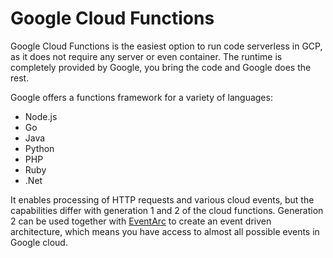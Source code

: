 # Google Cloud Functions

Google Cloud Functions is the easiest option to run code serverless in GCP, as it does not require any server or even container.
The runtime is completely provided by Google, you bring the code and Google does the rest.

Google offers a functions framework for a variety of languages:

- Node.js
- Go
- Java
- Python
- PHP
- Ruby
- .Net

It enables processing of HTTP requests and various cloud events, but the capabilities differ with generation 1 and 2 of the cloud functions.
Generation 2 can be used together with [EventArc](https://cloud.google.com/eventarc/docs/overview) to create an event driven architecture,
which means you have access to almost all possible events in Google cloud.



